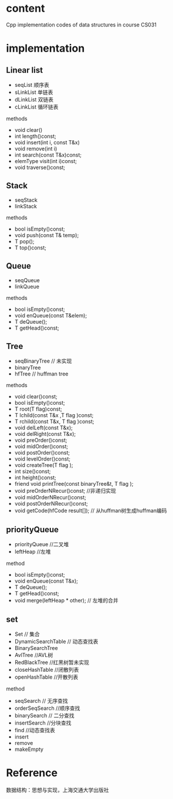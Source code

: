 # content

Cpp implementation codes of data structures in course CS031

# implementation

## Linear list
- seqList 顺序表
- sLinkList 单链表
- dLinkList 双链表
- cLinkList 循环链表

methods
- void clear()
- int length()const;
- void insert(int i, const T&x)
- void remove(int i)
- int search(const T&x)const;
- elemType visit(int i)const;
- void traverse()const;

## Stack
- seqStack
- linkStack

methods
- bool isEmpty()const;
- void push(const T& temp);
- T pop();
- T top()const;

## Queue
- seqQueue
- linkQueue

methods
- bool isEmpty()const;
- void enQueue(const T&elem);
- T deQueue();
- T getHead()const;

## Tree
- seqBinaryTree // 未实现
- binaryTree
- hfTree // huffman tree

methods
- void clear()const;
- bool isEmpty()const;
- T root(T flag)const;
- T lchild(const T&x ,T flag )const;
- T rchild(const T&x, T flag )const;
- void delLeft(const T&x);
- void delRight(const T&x);
- void preOrder()const;
- void midOrder()const;
- void postOrder()const;
- void levelOrder()const;
- void createTree(T flag );
- int size()const;
- int height()const;
- friend void printTree(const binaryTree<T>&t, T flag );
- void preOrderNRecur()const; //非递归实现
- void midOrderNRecur()const;
- void postOrderNRecur()const;
- void getCode(hfCode result[]); // 从huffman树生成huffman编码

## priorityQueue
- priorityQueue //二叉堆
- leftHeap //左堆

method
- bool isEmpty()const;
- void enQueue(const T&x);
- T deQueue();
- T getHead()const;
- void merge(leftHeap<T> * other); // 左堆的合并

## set
- Set // 集合
- DynamicSearchTable // 动态查找表
- BinarySearchTree
- AvlTree //AVL树
- RedBlackTree //红黑树暂未实现
- closeHashTable //闭散列表
- openHashTable //开散列表

method
- seqSearch // 无序查找
- orderSeqSearch //顺序查找
- binarySearch // 二分查找
- insertSearch //分块查找
- find //动态查找表
- insert
- remove 
- makeEmpty



# Reference
数据结构：思想与实现，上海交通大学出版社
